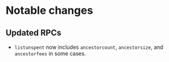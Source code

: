 Notable changes
===============

Updated RPCs
------------

- `listunspent` now includes `ancestorcount`, `ancestorsize`, and `ancestorfees` in some cases.
